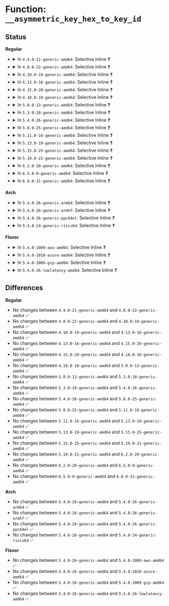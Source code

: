 # Function: <code>__asymmetric_key_hex_to_key_id</code>

## Status
<b>Regular</b>
<ul>
<li>
<details>
<summary>In <code>4.4.0-21-generic-amd64</code>: Selective Inline ❓</summary>

```c
int __asymmetric_key_hex_to_key_id(const char * id, struct asymmetric_key_id * match_id, size_t hexlen)
```

```json
{
  "name": "__asymmetric_key_hex_to_key_id",
  "collision_type": "Unique Global",
  "inline_type": "Selective",
  "funcs": [
    {
      "addr": 18446744071582696472,
      "name": "__asymmetric_key_hex_to_key_id",
      "external": true,
      "loc": "crypto/asymmetric_keys/asymmetric_type.c:119",
      "file": "crypto/asymmetric_keys/asymmetric_type.c",
      "inline": "declared, inlined",
      "caller_inline": [],
      "caller_func": []
    }
  ],
  "symbols": [
    {
      "addr": 18446744071582696768,
      "name": "__asymmetric_key_hex_to_key_id",
      "section": ".text",
      "bind": "STB_GLOBAL",
      "size": 24
    }
  ]
}
```
</details>
</li>
<li>
<details>
<summary>In <code>4.8.0-22-generic-amd64</code>: Selective Inline ❓</summary>

```c
int __asymmetric_key_hex_to_key_id(const char * id, struct asymmetric_key_id * match_id, size_t hexlen)
```

```json
{
  "name": "__asymmetric_key_hex_to_key_id",
  "collision_type": "Unique Global",
  "inline_type": "Selective",
  "funcs": [
    {
      "addr": 18446744071582974501,
      "name": "__asymmetric_key_hex_to_key_id",
      "external": true,
      "loc": "crypto/asymmetric_keys/asymmetric_type.c:208",
      "file": "crypto/asymmetric_keys/asymmetric_type.c",
      "inline": "declared, inlined",
      "caller_inline": [],
      "caller_func": []
    }
  ],
  "symbols": [
    {
      "addr": 18446744071582974864,
      "name": "__asymmetric_key_hex_to_key_id",
      "section": ".text",
      "bind": "STB_GLOBAL",
      "size": 24
    }
  ]
}
```
</details>
</li>
<li>
<details>
<summary>In <code>4.10.0-19-generic-amd64</code>: Selective Inline ❓</summary>

```c
int __asymmetric_key_hex_to_key_id(const char * id, struct asymmetric_key_id * match_id, size_t hexlen)
```

```json
{
  "name": "__asymmetric_key_hex_to_key_id",
  "collision_type": "Unique Global",
  "inline_type": "Selective",
  "funcs": [
    {
      "addr": 18446744071583079077,
      "name": "__asymmetric_key_hex_to_key_id",
      "external": true,
      "loc": "crypto/asymmetric_keys/asymmetric_type.c:208",
      "file": "crypto/asymmetric_keys/asymmetric_type.c",
      "inline": "declared, inlined",
      "caller_inline": [],
      "caller_func": []
    }
  ],
  "symbols": [
    {
      "addr": 18446744071583079440,
      "name": "__asymmetric_key_hex_to_key_id",
      "section": ".text",
      "bind": "STB_GLOBAL",
      "size": 24
    }
  ]
}
```
</details>
</li>
<li>
<details>
<summary>In <code>4.13.0-16-generic-amd64</code>: Selective Inline ❓</summary>

```c
int __asymmetric_key_hex_to_key_id(const char * id, struct asymmetric_key_id * match_id, size_t hexlen)
```

```json
{
  "name": "__asymmetric_key_hex_to_key_id",
  "collision_type": "Unique Global",
  "inline_type": "Selective",
  "funcs": [
    {
      "addr": 18446744071583134077,
      "name": "__asymmetric_key_hex_to_key_id",
      "external": true,
      "loc": "crypto/asymmetric_keys/asymmetric_type.c:209",
      "file": "crypto/asymmetric_keys/asymmetric_type.c",
      "inline": "declared, inlined",
      "caller_inline": [],
      "caller_func": []
    }
  ],
  "symbols": [
    {
      "addr": 18446744071583134992,
      "name": "__asymmetric_key_hex_to_key_id",
      "section": ".text",
      "bind": "STB_GLOBAL",
      "size": 24
    }
  ]
}
```
</details>
</li>
<li>
<details>
<summary>In <code>4.15.0-20-generic-amd64</code>: Selective Inline ❓</summary>

```c
int __asymmetric_key_hex_to_key_id(const char * id, struct asymmetric_key_id * match_id, size_t hexlen)
```

```json
{
  "name": "__asymmetric_key_hex_to_key_id",
  "collision_type": "Unique Global",
  "inline_type": "Selective",
  "funcs": [
    {
      "addr": 18446744071583308733,
      "name": "__asymmetric_key_hex_to_key_id",
      "external": true,
      "loc": "crypto/asymmetric_keys/asymmetric_type.c:211",
      "file": "crypto/asymmetric_keys/asymmetric_type.c",
      "inline": "declared, inlined",
      "caller_inline": [],
      "caller_func": []
    }
  ],
  "symbols": [
    {
      "addr": 18446744071583309648,
      "name": "__asymmetric_key_hex_to_key_id",
      "section": ".text",
      "bind": "STB_GLOBAL",
      "size": 24
    }
  ]
}
```
</details>
</li>
<li>
<details>
<summary>In <code>4.18.0-10-generic-amd64</code>: Selective Inline ❓</summary>

```c
int __asymmetric_key_hex_to_key_id(const char * id, struct asymmetric_key_id * match_id, size_t hexlen)
```

```json
{
  "name": "__asymmetric_key_hex_to_key_id",
  "collision_type": "Unique Global",
  "inline_type": "Selective",
  "funcs": [
    {
      "addr": 18446744071583517277,
      "name": "__asymmetric_key_hex_to_key_id",
      "external": true,
      "loc": "crypto/asymmetric_keys/asymmetric_type.c:211",
      "file": "crypto/asymmetric_keys/asymmetric_type.c",
      "inline": "declared, inlined",
      "caller_inline": [],
      "caller_func": [
        "crypto/asymmetric_keys/restrict.c:ca_keys_setup"
      ]
    }
  ],
  "symbols": [
    {
      "addr": 18446744071583518192,
      "name": "__asymmetric_key_hex_to_key_id",
      "section": ".text",
      "bind": "STB_GLOBAL",
      "size": 24
    }
  ]
}
```
</details>
</li>
<li>
<details>
<summary>In <code>5.0.0-13-generic-amd64</code>: Selective Inline ❓</summary>

```c
int __asymmetric_key_hex_to_key_id(const char * id, struct asymmetric_key_id * match_id, size_t hexlen)
```

```json
{
  "name": "__asymmetric_key_hex_to_key_id",
  "collision_type": "Unique Global",
  "inline_type": "Selective",
  "funcs": [
    {
      "addr": 18446744071583639821,
      "name": "__asymmetric_key_hex_to_key_id",
      "external": true,
      "loc": "crypto/asymmetric_keys/asymmetric_type.c:212",
      "file": "crypto/asymmetric_keys/asymmetric_type.c",
      "inline": "declared, inlined",
      "caller_inline": [],
      "caller_func": [
        "crypto/asymmetric_keys/restrict.c:ca_keys_setup"
      ]
    }
  ],
  "symbols": [
    {
      "addr": 18446744071583640112,
      "name": "__asymmetric_key_hex_to_key_id",
      "section": ".text",
      "bind": "STB_GLOBAL",
      "size": 24
    }
  ]
}
```
</details>
</li>
<li>
<details>
<summary>In <code>5.3.0-18-generic-amd64</code>: Selective Inline ❓</summary>

```c
int __asymmetric_key_hex_to_key_id(const char * id, struct asymmetric_key_id * match_id, size_t hexlen)
```

```json
{
  "name": "__asymmetric_key_hex_to_key_id",
  "collision_type": "Unique Global",
  "inline_type": "Selective",
  "funcs": [
    {
      "addr": 18446744071583825294,
      "name": "__asymmetric_key_hex_to_key_id",
      "external": true,
      "loc": "crypto/asymmetric_keys/asymmetric_type.c:208",
      "file": "crypto/asymmetric_keys/asymmetric_type.c",
      "inline": "declared, inlined",
      "caller_inline": [],
      "caller_func": [
        "crypto/asymmetric_keys/restrict.c:ca_keys_setup"
      ]
    }
  ],
  "symbols": [
    {
      "addr": 18446744071583826208,
      "name": "__asymmetric_key_hex_to_key_id",
      "section": ".text",
      "bind": "STB_GLOBAL",
      "size": 24
    }
  ]
}
```
</details>
</li>
<li>
<details>
<summary>In <code>5.4.0-26-generic-amd64</code>: Selective Inline ❓</summary>

```c
int __asymmetric_key_hex_to_key_id(const char * id, struct asymmetric_key_id * match_id, size_t hexlen)
```

```json
{
  "name": "__asymmetric_key_hex_to_key_id",
  "collision_type": "Unique Global",
  "inline_type": "Selective",
  "funcs": [
    {
      "addr": 18446744071583927262,
      "name": "__asymmetric_key_hex_to_key_id",
      "external": true,
      "loc": "crypto/asymmetric_keys/asymmetric_type.c:208",
      "file": "crypto/asymmetric_keys/asymmetric_type.c",
      "inline": "declared, inlined",
      "caller_inline": [],
      "caller_func": [
        "crypto/asymmetric_keys/restrict.c:ca_keys_setup"
      ]
    }
  ],
  "symbols": [
    {
      "addr": 18446744071583928176,
      "name": "__asymmetric_key_hex_to_key_id",
      "section": ".text",
      "bind": "STB_GLOBAL",
      "size": 24
    }
  ]
}
```
</details>
</li>
<li>
<details>
<summary>In <code>5.8.0-25-generic-amd64</code>: Selective Inline ❓</summary>

```c
int __asymmetric_key_hex_to_key_id(const char * id, struct asymmetric_key_id * match_id, size_t hexlen)
```

```json
{
  "name": "__asymmetric_key_hex_to_key_id",
  "collision_type": "Unique Global",
  "inline_type": "Selective",
  "funcs": [
    {
      "addr": 18446744071584318190,
      "name": "__asymmetric_key_hex_to_key_id",
      "external": true,
      "loc": "crypto/asymmetric_keys/asymmetric_type.c:208",
      "file": "crypto/asymmetric_keys/asymmetric_type.c",
      "inline": "declared, inlined",
      "caller_inline": [],
      "caller_func": [
        "crypto/asymmetric_keys/restrict.c:ca_keys_setup"
      ]
    }
  ],
  "symbols": [
    {
      "addr": 18446744071584319504,
      "name": "__asymmetric_key_hex_to_key_id",
      "section": ".text",
      "bind": "STB_GLOBAL",
      "size": 24
    }
  ]
}
```
</details>
</li>
<li>
<details>
<summary>In <code>5.11.0-16-generic-amd64</code>: Selective Inline ❓</summary>

```c
int __asymmetric_key_hex_to_key_id(const char * id, struct asymmetric_key_id * match_id, size_t hexlen)
```

```json
{
  "name": "__asymmetric_key_hex_to_key_id",
  "collision_type": "Unique Global",
  "inline_type": "Selective",
  "funcs": [
    {
      "addr": 18446744071584436558,
      "name": "__asymmetric_key_hex_to_key_id",
      "external": true,
      "loc": "crypto/asymmetric_keys/asymmetric_type.c:208",
      "file": "crypto/asymmetric_keys/asymmetric_type.c",
      "inline": "declared, inlined",
      "caller_inline": [],
      "caller_func": [
        "crypto/asymmetric_keys/restrict.c:ca_keys_setup"
      ]
    }
  ],
  "symbols": [
    {
      "addr": 18446744071584437872,
      "name": "__asymmetric_key_hex_to_key_id",
      "section": ".text",
      "bind": "STB_GLOBAL",
      "size": 24
    }
  ]
}
```
</details>
</li>
<li>
<details>
<summary>In <code>5.13.0-19-generic-amd64</code>: Selective Inline ❓</summary>

```c
int __asymmetric_key_hex_to_key_id(const char * id, struct asymmetric_key_id * match_id, size_t hexlen)
```

```json
{
  "name": "__asymmetric_key_hex_to_key_id",
  "collision_type": "Unique Global",
  "inline_type": "Selective",
  "funcs": [
    {
      "addr": 18446744071584471246,
      "name": "__asymmetric_key_hex_to_key_id",
      "external": true,
      "loc": "crypto/asymmetric_keys/asymmetric_type.c:210",
      "file": "crypto/asymmetric_keys/asymmetric_type.c",
      "inline": "declared, inlined",
      "caller_inline": [],
      "caller_func": [
        "crypto/asymmetric_keys/restrict.c:ca_keys_setup"
      ]
    }
  ],
  "symbols": [
    {
      "addr": 18446744071584472560,
      "name": "__asymmetric_key_hex_to_key_id",
      "section": ".text",
      "bind": "STB_GLOBAL",
      "size": 24
    }
  ]
}
```
</details>
</li>
<li>
<details>
<summary>In <code>5.15.0-25-generic-amd64</code>: Selective Inline ❓</summary>

```c
int __asymmetric_key_hex_to_key_id(const char * id, struct asymmetric_key_id * match_id, size_t hexlen)
```

```json
{
  "name": "__asymmetric_key_hex_to_key_id",
  "collision_type": "Unique Global",
  "inline_type": "Selective",
  "funcs": [
    {
      "addr": 18446744071584869342,
      "name": "__asymmetric_key_hex_to_key_id",
      "external": true,
      "loc": "crypto/asymmetric_keys/asymmetric_type.c:210",
      "file": "crypto/asymmetric_keys/asymmetric_type.c",
      "inline": "declared, inlined",
      "caller_inline": [],
      "caller_func": [
        "crypto/asymmetric_keys/restrict.c:ca_keys_setup"
      ]
    }
  ],
  "symbols": [
    {
      "addr": 18446744071584870656,
      "name": "__asymmetric_key_hex_to_key_id",
      "section": ".text",
      "bind": "STB_GLOBAL",
      "size": 24
    }
  ]
}
```
</details>
</li>
<li>
<details>
<summary>In <code>5.19.0-21-generic-amd64</code>: Selective Inline ❓</summary>

```c
int __asymmetric_key_hex_to_key_id(const char * id, struct asymmetric_key_id * match_id, size_t hexlen)
```

```json
{
  "name": "__asymmetric_key_hex_to_key_id",
  "collision_type": "Unique Global",
  "inline_type": "Selective",
  "funcs": [
    {
      "addr": 18446744071585566235,
      "name": "__asymmetric_key_hex_to_key_id",
      "external": true,
      "loc": "crypto/asymmetric_keys/asymmetric_type.c:223",
      "file": "crypto/asymmetric_keys/asymmetric_type.c",
      "inline": "declared, inlined",
      "caller_inline": [
        "crypto/asymmetric_keys/asymmetric_type.c:asymmetric_key_hex_to_key_id"
      ],
      "caller_func": [
        "crypto/asymmetric_keys/restrict.c:ca_keys_setup"
      ]
    }
  ],
  "symbols": [
    {
      "addr": 18446744071585566128,
      "name": "__asymmetric_key_hex_to_key_id",
      "section": ".text",
      "bind": "STB_GLOBAL",
      "size": 34
    }
  ]
}
```
</details>
</li>
<li>
<details>
<summary>In <code>6.2.0-20-generic-amd64</code>: Selective Inline ❓</summary>

```c
int __asymmetric_key_hex_to_key_id(const char * id, struct asymmetric_key_id * match_id, size_t hexlen)
```

```json
{
  "name": "__asymmetric_key_hex_to_key_id",
  "collision_type": "Unique Global",
  "inline_type": "Selective",
  "funcs": [
    {
      "addr": 18446744071586330187,
      "name": "__asymmetric_key_hex_to_key_id",
      "external": true,
      "loc": "crypto/asymmetric_keys/asymmetric_type.c:223",
      "file": "crypto/asymmetric_keys/asymmetric_type.c",
      "inline": "declared, inlined",
      "caller_inline": [
        "crypto/asymmetric_keys/asymmetric_type.c:asymmetric_key_hex_to_key_id"
      ],
      "caller_func": [
        "crypto/asymmetric_keys/restrict.c:ca_keys_setup"
      ]
    }
  ],
  "symbols": [
    {
      "addr": 18446744071586330064,
      "name": "__asymmetric_key_hex_to_key_id",
      "section": ".text",
      "bind": "STB_GLOBAL",
      "size": 34
    }
  ]
}
```
</details>
</li>
<li>
<details>
<summary>In <code>6.5.0-9-generic-amd64</code>: Selective Inline ❓</summary>

```c
int __asymmetric_key_hex_to_key_id(const char * id, struct asymmetric_key_id * match_id, size_t hexlen)
```

```json
{
  "name": "__asymmetric_key_hex_to_key_id",
  "collision_type": "Unique Global",
  "inline_type": "Selective",
  "funcs": [
    {
      "addr": 18446744071586576715,
      "name": "__asymmetric_key_hex_to_key_id",
      "external": true,
      "loc": "crypto/asymmetric_keys/asymmetric_type.c:222",
      "file": "crypto/asymmetric_keys/asymmetric_type.c",
      "inline": "declared, inlined",
      "caller_inline": [
        "crypto/asymmetric_keys/asymmetric_type.c:asymmetric_key_hex_to_key_id"
      ],
      "caller_func": [
        "crypto/asymmetric_keys/restrict.c:ca_keys_setup"
      ]
    }
  ],
  "symbols": [
    {
      "addr": 18446744071586576592,
      "name": "__asymmetric_key_hex_to_key_id",
      "section": ".text",
      "bind": "STB_GLOBAL",
      "size": 34
    }
  ]
}
```
</details>
</li>
<li>
<details>
<summary>In <code>6.8.0-31-generic-amd64</code>: Selective Inline ❓</summary>

```c
int __asymmetric_key_hex_to_key_id(const char * id, struct asymmetric_key_id * match_id, size_t hexlen)
```

```json
{
  "name": "__asymmetric_key_hex_to_key_id",
  "collision_type": "Unique Global",
  "inline_type": "Selective",
  "funcs": [
    {
      "addr": 18446744071586845147,
      "name": "__asymmetric_key_hex_to_key_id",
      "external": true,
      "loc": "crypto/asymmetric_keys/asymmetric_type.c:222",
      "file": "crypto/asymmetric_keys/asymmetric_type.c",
      "inline": "declared, inlined",
      "caller_inline": [
        "crypto/asymmetric_keys/asymmetric_type.c:asymmetric_key_hex_to_key_id"
      ],
      "caller_func": [
        "crypto/asymmetric_keys/restrict.c:ca_keys_setup"
      ]
    }
  ],
  "symbols": [
    {
      "addr": 18446744071586845024,
      "name": "__asymmetric_key_hex_to_key_id",
      "section": ".text",
      "bind": "STB_GLOBAL",
      "size": 34
    }
  ]
}
```
</details>
</li>
</ul>
<b>Arch</b>
<ul>
<li>
<details>
<summary>In <code>5.4.0-26-generic-arm64</code>: Selective Inline ❓</summary>

```c
int __asymmetric_key_hex_to_key_id(const char * id, struct asymmetric_key_id * match_id, size_t hexlen)
```

```json
{
  "name": "__asymmetric_key_hex_to_key_id",
  "collision_type": "Unique Global",
  "inline_type": "Selective",
  "funcs": [
    {
      "addr": 18446603336495746644,
      "name": "__asymmetric_key_hex_to_key_id",
      "external": true,
      "loc": "crypto/asymmetric_keys/asymmetric_type.c:208",
      "file": "crypto/asymmetric_keys/asymmetric_type.c",
      "inline": "declared, inlined",
      "caller_inline": [],
      "caller_func": [
        "crypto/asymmetric_keys/restrict.c:ca_keys_setup"
      ]
    }
  ],
  "symbols": [
    {
      "addr": 18446603336495747032,
      "name": "__asymmetric_key_hex_to_key_id",
      "section": ".text",
      "bind": "STB_GLOBAL",
      "size": 36
    }
  ]
}
```
</details>
</li>
<li>
<details>
<summary>In <code>5.4.0-26-generic-armhf</code>: Selective Inline ❓</summary>

```c
int __asymmetric_key_hex_to_key_id(const char * id, struct asymmetric_key_id * match_id, size_t hexlen)
```

```json
{
  "name": "__asymmetric_key_hex_to_key_id",
  "collision_type": "Unique Global",
  "inline_type": "Selective",
  "funcs": [
    {
      "addr": 3229100096,
      "name": "__asymmetric_key_hex_to_key_id",
      "external": true,
      "loc": "crypto/asymmetric_keys/asymmetric_type.c:208",
      "file": "crypto/asymmetric_keys/asymmetric_type.c",
      "inline": "declared, inlined",
      "caller_inline": [],
      "caller_func": [
        "crypto/asymmetric_keys/restrict.c:ca_keys_setup"
      ]
    }
  ],
  "symbols": [
    {
      "addr": 3229100356,
      "name": "__asymmetric_key_hex_to_key_id",
      "section": ".text",
      "bind": "STB_GLOBAL",
      "size": 36
    }
  ]
}
```
</details>
</li>
<li>
<details>
<summary>In <code>5.4.0-26-generic-ppc64el</code>: Selective Inline ❓</summary>

```c
int __asymmetric_key_hex_to_key_id(const char * id, struct asymmetric_key_id * match_id, size_t hexlen)
```

```json
{
  "name": "__asymmetric_key_hex_to_key_id",
  "collision_type": "Unique Global",
  "inline_type": "Selective",
  "funcs": [
    {
      "addr": 13835058055289906300,
      "name": "__asymmetric_key_hex_to_key_id",
      "external": true,
      "loc": "crypto/asymmetric_keys/asymmetric_type.c:208",
      "file": "crypto/asymmetric_keys/asymmetric_type.c",
      "inline": "declared, inlined",
      "caller_inline": [],
      "caller_func": [
        "crypto/asymmetric_keys/restrict.c:ca_keys_setup"
      ]
    }
  ],
  "symbols": [
    {
      "addr": 13835058055289909776,
      "name": "__asymmetric_key_hex_to_key_id",
      "section": ".text",
      "bind": "STB_GLOBAL",
      "size": 60
    }
  ]
}
```
</details>
</li>
<li>
<details>
<summary>In <code>5.4.0-24-generic-riscv64</code>: Selective Inline ❓</summary>

```c
int __asymmetric_key_hex_to_key_id(const char * id, struct asymmetric_key_id * match_id, size_t hexlen)
```

```json
{
  "name": "__asymmetric_key_hex_to_key_id",
  "collision_type": "Unique Global",
  "inline_type": "Selective",
  "funcs": [
    {
      "addr": 18446743936274895236,
      "name": "__asymmetric_key_hex_to_key_id",
      "external": true,
      "loc": "crypto/asymmetric_keys/asymmetric_type.c:208",
      "file": "crypto/asymmetric_keys/asymmetric_type.c",
      "inline": "declared, inlined",
      "caller_inline": [],
      "caller_func": [
        "crypto/asymmetric_keys/restrict.c:ca_keys_setup"
      ]
    }
  ],
  "symbols": [
    {
      "addr": 18446743936274895666,
      "name": "__asymmetric_key_hex_to_key_id",
      "section": ".text",
      "bind": "STB_GLOBAL",
      "size": 36
    }
  ]
}
```
</details>
</li>
</ul>
<b>Flavor</b>
<ul>
<li>
<details>
<summary>In <code>5.4.0-1009-aws-amd64</code>: Selective Inline ❓</summary>

```c
int __asymmetric_key_hex_to_key_id(const char * id, struct asymmetric_key_id * match_id, size_t hexlen)
```

```json
{
  "name": "__asymmetric_key_hex_to_key_id",
  "collision_type": "Unique Global",
  "inline_type": "Selective",
  "funcs": [
    {
      "addr": 18446744071583895998,
      "name": "__asymmetric_key_hex_to_key_id",
      "external": true,
      "loc": "crypto/asymmetric_keys/asymmetric_type.c:208",
      "file": "crypto/asymmetric_keys/asymmetric_type.c",
      "inline": "declared, inlined",
      "caller_inline": [],
      "caller_func": [
        "crypto/asymmetric_keys/restrict.c:ca_keys_setup"
      ]
    }
  ],
  "symbols": [
    {
      "addr": 18446744071583896912,
      "name": "__asymmetric_key_hex_to_key_id",
      "section": ".text",
      "bind": "STB_GLOBAL",
      "size": 24
    }
  ]
}
```
</details>
</li>
<li>
<details>
<summary>In <code>5.4.0-1010-azure-amd64</code>: Selective Inline ❓</summary>

```c
int __asymmetric_key_hex_to_key_id(const char * id, struct asymmetric_key_id * match_id, size_t hexlen)
```

```json
{
  "name": "__asymmetric_key_hex_to_key_id",
  "collision_type": "Unique Global",
  "inline_type": "Selective",
  "funcs": [
    {
      "addr": 18446744071583833054,
      "name": "__asymmetric_key_hex_to_key_id",
      "external": true,
      "loc": "crypto/asymmetric_keys/asymmetric_type.c:208",
      "file": "crypto/asymmetric_keys/asymmetric_type.c",
      "inline": "declared, inlined",
      "caller_inline": [],
      "caller_func": [
        "crypto/asymmetric_keys/restrict.c:ca_keys_setup"
      ]
    }
  ],
  "symbols": [
    {
      "addr": 18446744071583833968,
      "name": "__asymmetric_key_hex_to_key_id",
      "section": ".text",
      "bind": "STB_GLOBAL",
      "size": 24
    }
  ]
}
```
</details>
</li>
<li>
<details>
<summary>In <code>5.4.0-1009-gcp-amd64</code>: Selective Inline ❓</summary>

```c
int __asymmetric_key_hex_to_key_id(const char * id, struct asymmetric_key_id * match_id, size_t hexlen)
```

```json
{
  "name": "__asymmetric_key_hex_to_key_id",
  "collision_type": "Unique Global",
  "inline_type": "Selective",
  "funcs": [
    {
      "addr": 18446744071583879758,
      "name": "__asymmetric_key_hex_to_key_id",
      "external": true,
      "loc": "crypto/asymmetric_keys/asymmetric_type.c:208",
      "file": "crypto/asymmetric_keys/asymmetric_type.c",
      "inline": "declared, inlined",
      "caller_inline": [],
      "caller_func": [
        "crypto/asymmetric_keys/restrict.c:ca_keys_setup"
      ]
    }
  ],
  "symbols": [
    {
      "addr": 18446744071583880672,
      "name": "__asymmetric_key_hex_to_key_id",
      "section": ".text",
      "bind": "STB_GLOBAL",
      "size": 24
    }
  ]
}
```
</details>
</li>
<li>
<details>
<summary>In <code>5.4.0-26-lowlatency-amd64</code>: Selective Inline ❓</summary>

```c
int __asymmetric_key_hex_to_key_id(const char * id, struct asymmetric_key_id * match_id, size_t hexlen)
```

```json
{
  "name": "__asymmetric_key_hex_to_key_id",
  "collision_type": "Unique Global",
  "inline_type": "Selective",
  "funcs": [
    {
      "addr": 18446744071583980830,
      "name": "__asymmetric_key_hex_to_key_id",
      "external": true,
      "loc": "crypto/asymmetric_keys/asymmetric_type.c:208",
      "file": "crypto/asymmetric_keys/asymmetric_type.c",
      "inline": "declared, inlined",
      "caller_inline": [],
      "caller_func": [
        "crypto/asymmetric_keys/restrict.c:ca_keys_setup"
      ]
    }
  ],
  "symbols": [
    {
      "addr": 18446744071583981744,
      "name": "__asymmetric_key_hex_to_key_id",
      "section": ".text",
      "bind": "STB_GLOBAL",
      "size": 24
    }
  ]
}
```
</details>
</li>
</ul>

## Differences
<b>Regular</b>
<ul>
<li>
No changes between <code>4.4.0-21-generic-amd64</code> and <code>4.8.0-22-generic-amd64</code> ✅
</li>
<li>
No changes between <code>4.8.0-22-generic-amd64</code> and <code>4.10.0-19-generic-amd64</code> ✅
</li>
<li>
No changes between <code>4.10.0-19-generic-amd64</code> and <code>4.13.0-16-generic-amd64</code> ✅
</li>
<li>
No changes between <code>4.13.0-16-generic-amd64</code> and <code>4.15.0-20-generic-amd64</code> ✅
</li>
<li>
No changes between <code>4.15.0-20-generic-amd64</code> and <code>4.18.0-10-generic-amd64</code> ✅
</li>
<li>
No changes between <code>4.18.0-10-generic-amd64</code> and <code>5.0.0-13-generic-amd64</code> ✅
</li>
<li>
No changes between <code>5.0.0-13-generic-amd64</code> and <code>5.3.0-18-generic-amd64</code> ✅
</li>
<li>
No changes between <code>5.3.0-18-generic-amd64</code> and <code>5.4.0-26-generic-amd64</code> ✅
</li>
<li>
No changes between <code>5.4.0-26-generic-amd64</code> and <code>5.8.0-25-generic-amd64</code> ✅
</li>
<li>
No changes between <code>5.8.0-25-generic-amd64</code> and <code>5.11.0-16-generic-amd64</code> ✅
</li>
<li>
No changes between <code>5.11.0-16-generic-amd64</code> and <code>5.13.0-19-generic-amd64</code> ✅
</li>
<li>
No changes between <code>5.13.0-19-generic-amd64</code> and <code>5.15.0-25-generic-amd64</code> ✅
</li>
<li>
No changes between <code>5.15.0-25-generic-amd64</code> and <code>5.19.0-21-generic-amd64</code> ✅
</li>
<li>
No changes between <code>5.19.0-21-generic-amd64</code> and <code>6.2.0-20-generic-amd64</code> ✅
</li>
<li>
No changes between <code>6.2.0-20-generic-amd64</code> and <code>6.5.0-9-generic-amd64</code> ✅
</li>
<li>
No changes between <code>6.5.0-9-generic-amd64</code> and <code>6.8.0-31-generic-amd64</code> ✅
</li>
</ul>
<b>Arch</b>
<ul>
<li>
No changes between <code>5.4.0-26-generic-amd64</code> and <code>5.4.0-26-generic-arm64</code> ✅
</li>
<li>
No changes between <code>5.4.0-26-generic-amd64</code> and <code>5.4.0-26-generic-armhf</code> ✅
</li>
<li>
No changes between <code>5.4.0-26-generic-amd64</code> and <code>5.4.0-26-generic-ppc64el</code> ✅
</li>
<li>
No changes between <code>5.4.0-26-generic-amd64</code> and <code>5.4.0-24-generic-riscv64</code> ✅
</li>
</ul>
<b>Flavor</b>
<ul>
<li>
No changes between <code>5.4.0-26-generic-amd64</code> and <code>5.4.0-1009-aws-amd64</code> ✅
</li>
<li>
No changes between <code>5.4.0-26-generic-amd64</code> and <code>5.4.0-1010-azure-amd64</code> ✅
</li>
<li>
No changes between <code>5.4.0-26-generic-amd64</code> and <code>5.4.0-1009-gcp-amd64</code> ✅
</li>
<li>
No changes between <code>5.4.0-26-generic-amd64</code> and <code>5.4.0-26-lowlatency-amd64</code> ✅
</li>
</ul>
